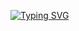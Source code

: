 [![Typing SVG](https://readme-typing-svg.demolab.com/?lines=+20%+Hello+o/+I'm+Janaina)](https://git.io/typing-svg)
